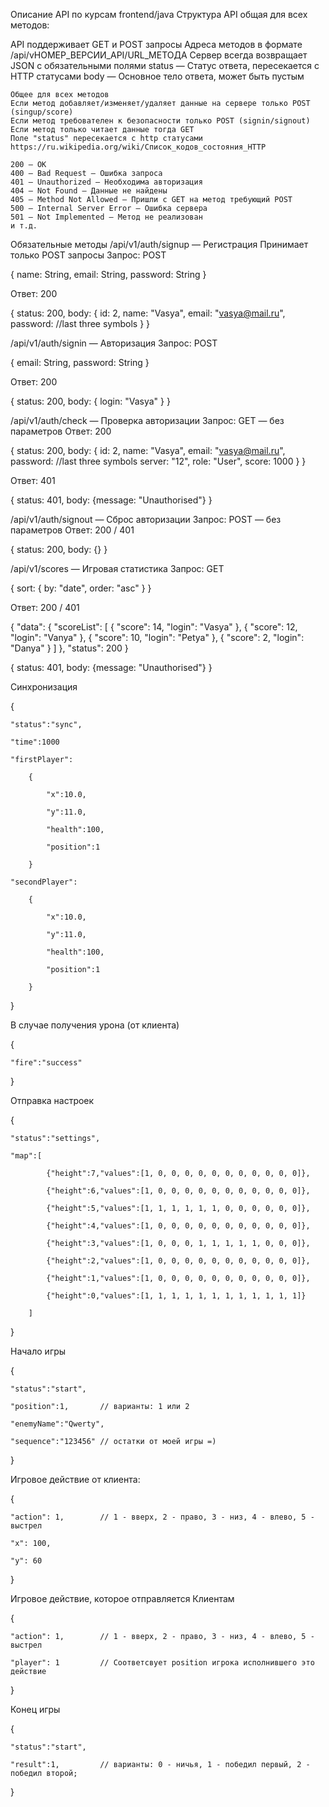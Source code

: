 Описание API по курсам frontend/java
Структура API общая для всех методов:

API поддерживает GET и POST запросы
Адреса методов в формате /api/vНОМЕР_ВЕРСИИ_API/URL_МЕТОДА
Сервер всегда возвращает JSON с обязательными полями
status — Статус ответа, пересекается с HTTP статусами
body — Основное тело ответа, может быть пустым

    Общее для всех методов
    Если метод добавляет/изменяет/удаляет данные на сервере только POST (singup/score)
    Если метод требователен к безопасности только POST (signin/signout)
    Если метод только читает данные тогда GET
    Поле "status" пересекается с http статусами https://ru.wikipedia.org/wiki/Список_кодов_состояния_HTTP

    200 — OK
    400 — Bad Request — Ошибка запроса
    401 — Unauthorized — Необходима авторизация
    404 — Not Found — Данные не найдены
    405 — Method Not Allowed — Пришли с GET на метод требующий POST
    500 — Internal Server Error — Ошибка сервера
    501 — Not Implemented — Метод не реализован
    и т.д.

Обязательные методы
/api/v1/auth/signup — Регистрация
Принимает только POST запросы
Запрос: POST

{
name: String,
email: String,
password: String
}

Ответ: 200

{ 
status: 200, 
body: { 
    id: 2, 
    name: "Vasya", 
    email: "vasya@mail.ru", 
    password: //last three symbols
    } 
}

/api/v1/auth/signin — Авторизация
Запрос: POST

{
email: String,
password: String
}

Ответ: 200

{
status: 200, 
body: { 
    login: "Vasya" 
    } 
}

/api/v1/auth/check — Проверка авторизации
Запрос: GET — без параметров
Ответ: 200

{ 
status: 200, 
body: { 
    id: 2, 
    name: "Vasya", 
    email: "vasya@mail.ru", 
    password: //last three symbols
    server: "12",
    role: "User",
    score: 1000
    } 
}

Ответ: 401

{ 
status: 401, 
body: {message: "Unauthorised"} 
}


/api/v1/auth/signout — Сброс авторизации
Запрос: POST — без параметров
Ответ: 200 / 401

{ 
status: 200, 
body: {} 
}

/api/v1/scores — Игровая статистика
Запрос: GET

{
sort: {
    by: "date",
    order: "asc"
    }
}

Ответ: 200 / 401

{
    "data": 
    {
        "scoreList": 
            [
            {
                "score": 14,
                    "login": "Vasya"
            },
            {
                "score": 12,
                "login": "Vanya"
            },
            {
                "score": 10,
                "login": "Petya"
            },
            {
                "score": 2,
                "login": "Danya"
            }
        ]
    },
    "status": 200
}

{ 
status: 401, 
body: {message: "Unauthorised"} 
}

Синхронизация

{

    "status":"sync",

    "time":1000

    "firstPlayer":

        {

            "x":10.0,

            "y":11.0,

            "health":100,

            "position":1

        }

    "secondPlayer":

        {

            "x":10.0,

            "y":11.0,

            "health":100,

            "position":1

        }

}

В случае получения урона (от клиента)

{

    "fire":"success"

}

Отправка настроек

{

    "status":"settings",

    "map":[

            {"height":7,"values":[1, 0, 0, 0, 0, 0, 0, 0, 0, 0, 0, 0]},

            {"height":6,"values":[1, 0, 0, 0, 0, 0, 0, 0, 0, 0, 0, 0]},

            {"height":5,"values":[1, 1, 1, 1, 1, 1, 0, 0, 0, 0, 0, 0]},

            {"height":4,"values":[1, 0, 0, 0, 0, 0, 0, 0, 0, 0, 0, 0]},

            {"height":3,"values":[1, 0, 0, 0, 1, 1, 1, 1, 1, 0, 0, 0]},

            {"height":2,"values":[1, 0, 0, 0, 0, 0, 0, 0, 0, 0, 0, 0]},

            {"height":1,"values":[1, 0, 0, 0, 0, 0, 0, 0, 0, 0, 0, 0]},

            {"height":0,"values":[1, 1, 1, 1, 1, 1, 1, 1, 1, 1, 1, 1]}

        ]

}


Начало игры

{

    "status":"start",

    "position":1,       // варианты: 1 или 2

    "enemyName":"Qwerty",

    "sequence":"123456" // остатки от моей игры =)

}

Игровое действие от клиента:

{
    
    "action": 1,        // 1 - вверх, 2 - право, 3 - низ, 4 - влево, 5 - выстрел
    
    "x": 100,
    
    "y": 60
    
}

Игровое действие, которое отправляется Клиентам

{

    "action": 1,        // 1 - вверх, 2 - право, 3 - низ, 4 - влево, 5 - выстрел
    
    "player": 1         // Соответсвует position игрока исполнившего это действие

}

Конец игры

{

    "status":"start",

    "result":1,         // варианты: 0 - ничья, 1 - победил первый, 2 - победил второй;

}
